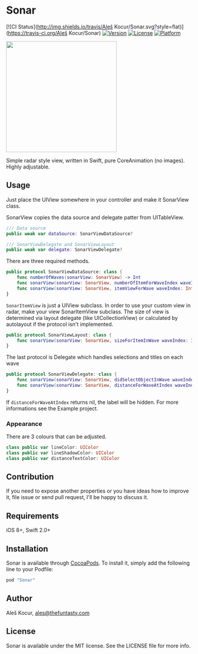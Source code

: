 # Sonar

[![CI Status](http://img.shields.io/travis/Aleš Kocur/Sonar.svg?style=flat)](https://travis-ci.org/Aleš Kocur/Sonar)
[![Version](https://img.shields.io/cocoapods/v/Sonar.svg?style=flat)](http://cocoapods.org/pods/Sonar)
[![License](https://img.shields.io/cocoapods/l/Sonar.svg?style=flat)](http://cocoapods.org/pods/Sonar)
[![Platform](https://img.shields.io/cocoapods/p/Sonar.svg?style=flat)](http://cocoapods.org/pods/Sonar)

<img src=https://raw.githubusercontent.com/thefuntasty/Sonar/master/screenshot.png width=300 />

Simple radar style view, written in Swift, pure CoreAnimation (no images). Highly adjustable.

## Usage

Just place the UIView somewhere in your controller and make it SonarView class.

SonarView copies the data source and delegate patter from UITableView. 

```swift
/// Data source
public weak var dataSource: SonarViewDataSource?

/// SonarViewDelegate and SonarViewLayout
public weak var delegate: SonarViewDelegate?
```
There are three required methods.

```swift
public protocol SonarViewDataSource: class {
    func numberOfWaves(sonarView: SonarView) -> Int
    func sonarView(sonarView: SonarView, numberOfItemForWaveIndex waveIndex: Int) -> Int
    func sonarView(sonarView: SonarView, itemViewForWave waveIndex: Int, atIndex: Int) -> SonarItemView
}
```

`SonarItemView` is just a UIView subclass. In order to use your custom view in radar, make your view SonarItemView subclass. The size of view is determined via layout delegate (like UICollectionView) or calculated by autolayout if the protocol isn't implemented.

```swift
public protocol SonarViewLayout: class {
    func sonarView(sonarView: SonarView, sizeForItemInWave waveIndex: Int, atIndex: Int) -> CGSize
}
```

The last protocol is Delegate which handles selections and titles on each wave

```swift
public protocol SonarViewDelegate: class {
    func sonarView(sonarView: SonarView, didSelectObjectInWave waveIndex: Int, atIndex: Int)
    func sonarView(sonarView: SonarView, distanceForWaveAtIndex waveIndex: Int) -> Distance?
}
```

If `distanceForWaveAtIndex` returns nil, the label will be hidden. For more informations see the Example project.

### Appearance

There are 3 colours that can be adjusted.

```swift
class public var lineColor: UIColor
class public var lineShadowColor: UIColor
class public var distanceTextColor: UIColor
```

## Contribution

If you need to expose another properties or you have ideas how to improve it, file issue or send pull request, I'll be happy to discuss it.

## Requirements

iOS 8+, Swift 2.0+

## Installation

Sonar is available through [CocoaPods](http://cocoapods.org). To install
it, simply add the following line to your Podfile:

```ruby
pod "Sonar"
```

## Author

Aleš Kocur, ales@thefuntasty.com

## License

Sonar is available under the MIT license. See the LICENSE file for more info.
